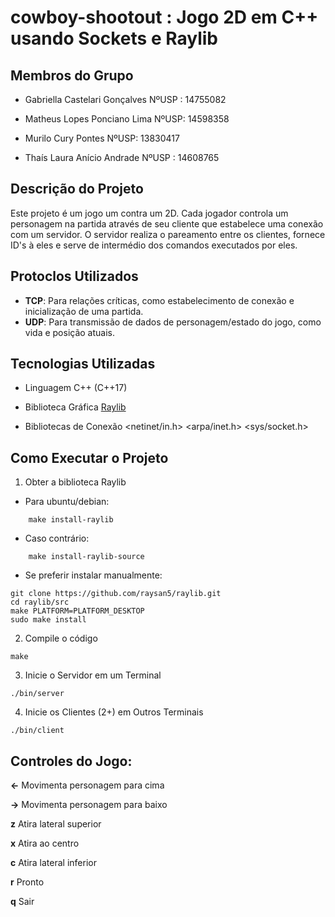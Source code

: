 # cowboy-shootout : Jogo 2D em C++ usando Sockets e Raylib
## Membros do Grupo

- Gabriella Castelari Gonçalves NºUSP : 14755082

- Matheus Lopes Ponciano Lima NºUSP: 14598358

- Murilo Cury Pontes NºUSP: 13830417

- Thaís Laura Anício Andrade NºUSP : 14608765

## Descrição do Projeto
Este projeto é um jogo um contra um 2D. Cada jogador controla um personagem na partida através de seu cliente que estabelece uma conexão com um servidor. O servidor realiza o pareamento entre os clientes, fornece ID's à eles e serve de intermédio dos comandos executados por eles.

## Protoclos Utilizados
- **TCP**: Para relações críticas, como estabelecimento de conexão e inicialização de uma partida.
- **UDP**: Para transmissão de dados de personagem/estado do jogo, como vida e posição atuais.

## Tecnologias Utilizadas

- Linguagem C++ (C++17)

- Biblioteca Gráfica [Raylib](https://www.raylib.com/index.html)

- Bibliotecas de Conexão <netinet/in.h> <arpa/inet.h> <sys/socket.h>

## Como Executar o Projeto
1. Obter a biblioteca Raylib 
- Para ubuntu/debian:
```
    make install-raylib
```
- Caso contrário:
```
    make install-raylib-source
```
- Se preferir instalar manualmente:

```
git clone https://github.com/raysan5/raylib.git
cd raylib/src
make PLATFORM=PLATFORM_DESKTOP
sudo make install
```
2. Compile o código
```
make
```
3. Inicie o Servidor em um Terminal
```
./bin/server
```
4. Inicie os Clientes (2+) em Outros Terminais
```
./bin/client
```

## Controles do Jogo:

**<-** Movimenta personagem para cima

**->** Movimenta personagem para baixo

**z** Atira lateral superior

**x** Atira ao centro

**c** Atira lateral inferior

**r** Pronto

**q** Sair
